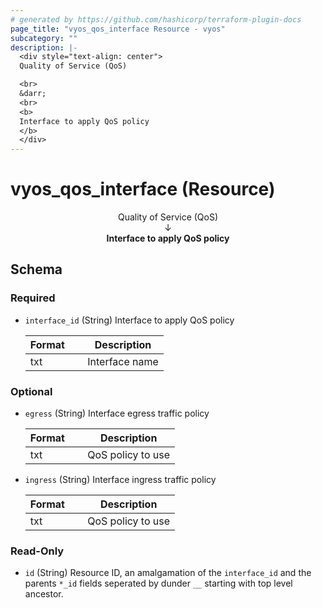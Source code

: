 ```yaml
---
# generated by https://github.com/hashicorp/terraform-plugin-docs
page_title: "vyos_qos_interface Resource - vyos"
subcategory: ""
description: |-
  <div style="text-align: center">
  Quality of Service (QoS)

  <br>
  &darr;
  <br>
  <b>
  Interface to apply QoS policy
  </b>
  </div>
---
```


# vyos_qos_interface (Resource)

<div style="text-align: center">
Quality of Service (QoS)

<br>
&darr;
<br>
<b>
Interface to apply QoS policy
</b>
</div>



<!-- schema generated by tfplugindocs -->
## Schema

### Required

- `interface_id` (String) Interface to apply QoS policy

    |  Format &emsp; | Description  |
    |----------|---------------|
    |  txt  &emsp; |  Interface name  |

### Optional

- `egress` (String) Interface egress traffic policy

    |  Format &emsp; | Description  |
    |----------|---------------|
    |  txt  &emsp; |  QoS policy to use  |
- `ingress` (String) Interface ingress traffic policy

    |  Format &emsp; | Description  |
    |----------|---------------|
    |  txt  &emsp; |  QoS policy to use  |

### Read-Only

- `id` (String) Resource ID, an amalgamation of the `interface_id` and the parents `*_id` fields seperated by dunder `__` starting with top level ancestor.
